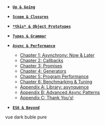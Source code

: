 - [**`Up & Going`**](up%20&%20going/README)


- [**`Scope & Closures`**](scope%20&%20closures/README)


- [**`*this* & Object Prototypes`**](this%20&%20object%20prototypes/README)


- [**`Types & Grammar`**](types%20&%20grammar/README)


- [**`Async & Performance`**](async%20&%20performance/README)
    - [Chapter 1: Asynchrony: Now & Later](async%20&%20performance/ch1)
    - [Chapter 2: Callbacks](async%20&%20performance/ch2)
    - [Chapter 3: Promises](async%20&%20performance/ch3)
    - [Chapter 4: Generators](async%20&%20performance/ch4)
    - [Chapter 5: Program Performance](async%20&%20performance/ch5)
    - [Chapter 6: Benchmarking & Tuning](async%20&%20performance/ch6)
    - [Appendix A: Library: asynquence](async%20&%20performance/apA)
    - [Appendix B: Advanced Async Patterns](async%20&%20performance/apB)
    - [Appendix C: Thank You's!](async%20&%20performance/apC)


- [**`ES6 & Beyond`**](es6%20&%20beyond/README)

<div class="themes">
    <span data-theme="vue">vue</span>
    <span data-theme="dark">dark</span>
    <span data-theme="buble">buble</span>
    <span data-theme="pure">pure</span>
</div>
